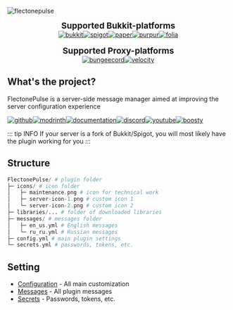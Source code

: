 ![flectonepulse](/flectonepulse.png)


<div class="center-row" style="font-size: 19px; font-weight: bold;">
    Supported Bukkit-platforms
</div>
<div class="center-row">
    <a href="https://www.spigotmc.org/"><img src="/bukkit.svg" alt="bukkit" class="hover-brightness"></a>
    <a href="https://www.spigotmc.org/"><img src="/spigot.svg" alt="spigot" class="hover-brightness"></a>
    <a href="https://papermc.io/"><img src="/paper.svg" alt="paper" class="hover-brightness"></a>
    <a href="https://purpurmc.org/"><img src="/purpur.svg" alt="purpur" class="hover-brightness"></a>
    <a href="https://papermc.io/software/folia"><img src="/folia.svg" alt="folia" class="hover-brightness"></a>
</div>

<br>

<div class="center-row" style="font-size: 19px; font-weight: bold;">
    Supported Proxy-platforms
</div>
<div class="center-row">
    <a href="https://www.spigotmc.org/wiki/bungeecord/"><img src="/bungeecord.svg" alt="bungeecord" class="hover-brightness"></a>
    <a href="https://papermc.io/software/velocity"><img src="/velocity.svg" alt="velocity" class="hover-brightness"></a>
</div>

## What's the project?

FlectonePulse is a server-side message manager aimed at improving the server configuration experience

<div class="center-row" style="justify-content: left;">
    <a href="https://github.com/flectone/FlectonePulse"><img src="/github.svg" alt="github" class="hover-brightness"></a>
    <a href="https://modrinth.com/plugin/flectonepulse"><img src="/modrinth.svg" alt="modrinth" class="hover-brightness"></a>
    <a href="https://flectone.net/pulse/docs/en/"><img src="/documentation.svg" alt="documentation" class="hover-brightness"></a>
    <a href="https://discord.flectone.net/"><img src="/discord.svg" alt="discord" class="hover-brightness"></a>
    <a href="https://www.youtube.com/@thefaser"><img src="/youtube.svg" alt="youtube" class="hover-brightness"></a>
    <a href="https://boosty.to/thefaser"><img src="/boosty.svg" alt="boosty" class="hover-brightness"></a>
</div>

::: tip INFO
If your server is a fork of Bukkit/Spigot, you will most likely have the plugin working for you
:::

## Structure
```php
FlectonePulse/ # plugin folder
├─ icons/ # icon folder
│   ├─ maintenance.png # icon for technical work
│   ├─ server-icon-1.png # custom icon 1
│   └─ server-icon-2.png # custom icon 2
├─ libraries/... # folder of downloaded libraries
├─ messages/ # messages folder
│   ├─ en_us.yml # English messages
│   └─ ru_ru.yml # Russian messages
├─ config.yml # main plugin settings
└─ secrets.yml # passwords, tokens, etc.
```

## Setting
- [Configuration](/en/config/) - All main customization
- [Messages](/en/messages/) - All plugin messages
- [Secrets](/en/secrets/) - Passwords, tokens, etc.

<style>
.center-row {
    display: flex;
    justify-content: center;
    flex-wrap: wrap;
}

.hover-brightness:hover {
    filter: brightness(1.2); /* Увеличивает яркость на 20% */
    transition: 0.3s; /* Плавный переход */
}
</style>
